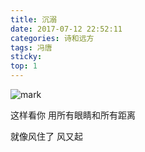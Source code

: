 ```yaml
---
title: 沉溺
date: 2017-07-12 22:52:11
categories: 诗和远方
tags: 冯唐
sticky:
top: 1
---
```

![mark](http://oszefrx4t.bkt.clouddn.com/blog/170712/gJ1g4398i4.jpg?imageslim)

这样看你
用所有眼睛和所有距离

就像风住了
风又起